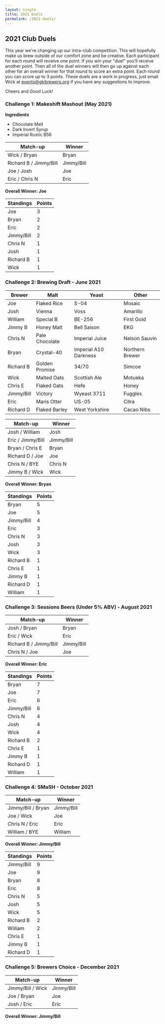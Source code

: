 ```yaml
---
layout: single
title: 2021 Duels
permalink: /2021-duels/
---
```

## 2021 Club Duels
This year we're changing up our intra-club competition. This will hopefully make us brew outside of our comfort zone and be creative. Each participant for each round will receive one point. If you win your "duel" you'll receive another point. Then all of the duel winners will then go up against each other for an overall winner for that round to score an extra point. Each round you can score up to 3 points. These duels are a work in progress, just email Wick at <events@gtrbrewers.org> if you have any suggestions to improve.

Cheers and Good Luck!

### Challenge 1: Makeshift Mashout (May 2021)
**Ingredients**
- Chocolate Malt
- Dark Invert Syrup
- Imperial Rustic B56

| Match-up      | Winner |
| ----------- | ----------- |
| Wick / Bryan      | Bryan       |
| Richard B / Jimmy/Bill   | Jimmy/Bill        |
| Joe / Josh   | Joe        |
| Eric / Chris N   | Eric        |

**Overall Winner: Joe**

| Standings | Points |
| ----------- | ----------- |
| Joe | 3 |
| Bryan | 2 |
| Eric | 2 |
| Jimmy/Bill | 2 |
| Chris N | 1 |
| Josh | 1 |
| Richard B | 1 |
| Wick | 1 |

### Challenge 2: Brewing Draft - June 2021

| Brewer | Malt | Yeast | Other |
| ----------- | ----------- | ----------- | ----------- |
| Joe | Flaked Rice | S-04 | Mosaic |
| Josh | Vienna | Voss | Amarillo |
| William | Special B | BE-256 | First Gold |
| Jimmy B | Honey Malt | Bell Saison | EKG |
| Chris N | Pale Chocolate | Imperial Juice | Nelson Sauvin |
| Bryan | Crystal-40 | Imperial A10 Darkness | Northern Brewer |
| Richard B | Golden Promise | 34/70 | Simcoe |
| Wick | Malted Oats | Scottish Ale | Motueka |
| Chris E | Flaked Oats | Hefe | Honey |
| Jimmy/Bill | Victory | Wyeast 3711 | Fuggles |
| Eric | Maris Otter | US-05 | Citra |
| Richard D | Flaked Barley | West Yorkshire | Cacao Nibs |

| Match-up      | Winner |
| ----------- | ----------- |
| Josh / William      |  Josh      |
| Eric / Jimmy/Bill   |      Jimmy/Bill   |
| Bryan / Chris E   |    Bryan     |
| Richard D / Joe |   Joe  |
| Chris N / BYE   | Chris N        |
| Jimmy B / Wick | Wick |

**Overall Winner: Bryan**

| Standings | Points |
| ----------- | ----------- |
| Bryan | 5 |
| Joe | 5 |
| Jimmy/Bill | 4 |
| Eric | 3 |
| Chris N | 3 |
| Josh | 3 |
| Wick | 3 |
| Richard B | 1 |
| Chris E | 1 |
| Jimmy B | 1 |
| Richard D | 1 |
| William | 1 |

### Challenge 3: Sessions Beers (Under 5% ABV) - August 2021

| Match-up      | Winner |
| ----------- | ----------- |
| Josh / Bryan      |  Bryan      |
| Eric / Wick   |      Eric   |
| Richard B / Jimmy/Bill |   Jimmy/Bill  |
| Chris N / Joe   |  Joe       |

**Overall Winner: Eric**

| Standings | Points |
| ----------- | ----------- |
| Bryan | 7 |
| Joe | 7 |
| Eric | 6 |
| Jimmy/Bill | 6 |
| Chris N | 4 |
| Josh | 4 |
| Wick | 4 |
| Richard B | 2 |
| Chris E | 1 |
| Jimmy B | 1 |
| Richard D | 1 |
| William | 1 |

### Challenge 4: SMaSH - October 2021

| Match-up      | Winner |
| ----------- | ----------- |
| Jimmy/Bill / Bryan      |  Jimmy/Bill     |
| Joe / Wick   |      Joe   |
| Chris N / Eric |   Eric  |
| William / BYE   |  William       |

**Overall Winner: Jimmy/Bill**

| Standings | Points |
| ----------- | ----------- |
| Jimmy/Bill | 9 |
| Joe | 9 |
| Bryan | 8 |
| Eric | 8 |
| Chris N | 5 |
| Josh | 5 |
| Wick | 5 |
| Richard B | 2 |
| William | 2 |
| Chris E | 1 |
| Jimmy B | 1 |
| Richard D | 1 |

### Challenge 5: Brewers Choice - December 2021
| Match-up      | Winner |
| ----------- | ----------- |
| Jimmy/Bill / Wick      |  Jimmy/Bill     |
| Joe / Bryan   |      Joe   |
| Josh / Eric |   Eric  |

**Overall Winner: Jimmy/Bill**
